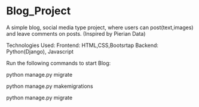 # Blog_Project
A simple blog, social media type project, where users can post(text,images) and leave comments on posts. (Inspired by Pierian Data)

Technologies Used:
Frontend: HTML,CSS,Bootsrtap
Backend: Python(Django), Javascript
 
Run the following commands to start Blog:  

python manage.py migrate 

python manage.py makemigrations 

python manage.py migrate
